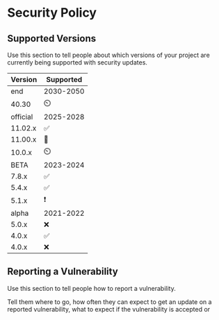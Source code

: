 # Security Policy

## Supported Versions

Use this section to tell people about which versions of your project are
currently being supported with security updates.

| Version|   Supported        |
| -----  |     ----          |
| end    |     2030-2050       |
| 40.30  |       ⏲️           |
|official|      2025-2028      |
| 11.02.x  | :white_check_mark: |
| 11.00.x  |       🛑           |
| 10.0.x |       ⏲️           |
|  BETA  |     2023-2024      | 
| 7.8.x  | :white_check_mark: |
| 5.4.x  | :white_check_mark: |
| 5.1.x  | :exclamation:      |
| alpha  |     2021-2022       | 
| 5.0.x  | :x:                 |
| 4.0.x  | :white_check_mark:  |
| 4.0.x  | :x:                 |

## Reporting a Vulnerability 

Use this section to tell people how to report a vulnerability.

Tell them where to go, how often they can expect to get an update on a
reported vulnerability, what to expect if the vulnerability is accepted or
